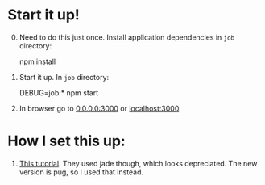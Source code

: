 # Start it up!

0. Need to do this just once.  Install application dependencies in `job` directory:

	npm install

1. Start it up.  In `job` directory:

	DEBUG=job:* npm start

2. In browser go to [0.0.0.0:3000](0.0.0.0:3000) or [localhost:3000](localhost:3000).


# How I set this up:
1. [This tutorial](http://cwbuecheler.com/web/tutorials/2013/node-express-mongo/).  They used
jade though, which looks depreciated.  The new version is pug, so I used that instead.
